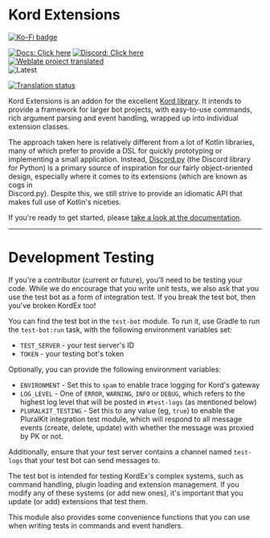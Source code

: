 # Kord Extensions

[![Ko-Fi badge](https://img.shields.io/badge/Donate-Buy_me_a_coffee-purple?style=for-the-badge&logo=ko-fi)](https://ko-fi.com/gsc)

[![Docs: Click here](https://img.shields.io/static/v1?label=Docs&message=Click%20here&color=7289DA&style=for-the-badge&logo=read-the-docs)](https://kordex.kotlindiscord.com/) [![Discord: Click here](https://img.shields.io/static/v1?label=Discord&message=Click%20here&color=7289DA&style=for-the-badge&logo=discord)](https://discord.gg/nYzQWcjAmK) <br /> 
[![Weblate project translated](https://img.shields.io/weblate/progress/kord-extensions?style=for-the-badge)]((https://hosted.weblate.org/engage/kord-extensions/)) <br />
![Latest](https://img.shields.io/maven-metadata/v?label=Latest&metadataUrl=https%3A%2F%2Fs01.oss.sonatype.org%2Fservice%2Flocal%2Frepositories%2Fsnapshots%2Fcontent%2Fcom%2Fkotlindiscord%2Fkord%2Fextensions%2Fkord-extensions%2Fmaven-metadata.xml&style=for-the-badge)

[![Translation status](https://hosted.weblate.org/widgets/kord-extensions/-/main/287x66-grey.png)](https://hosted.weblate.org/engage/kord-extensions/)

Kord Extensions is an addon for the excellent [Kord library](https://github.com/kordlib/kord). It intends to provide a
framework for larger bot projects, with easy-to-use commands, rich argument parsing and event handling, wrapped up
into individual extension classes.

The approach taken here is relatively different from a lot of Kotlin libraries, many of which prefer to provide a DSL
for quickly prototyping or implementing a small application. Instead,
[Discord.py](https://github.com/Rapptz/discord.py) (the Discord library for Python) is a primary source of inspiration
for our fairly object-oriented design, especially where it comes to its extensions (which are known as cogs in  
Discord.py). Despite this, we still strive to provide an idiomatic API that makes full use of Kotlin's niceties.

If you're ready to get started, please [take a look at the documentation](https://kordex.kotlindiscord.com/).

---

# Development Testing

If you're a contributor (current or future), you'll need to be testing your code. While we do encourage that you write
unit tests, we also ask that you use the test bot as a form of integration test. If you break the test bot, then
you've broken KordEx too!

You can find the test bot in the `test-bot` module. To run it, use Gradle to run the `test-bot:run` task, with the
following environment variables set:

* `TEST_SERVER` - your test server's ID
* `TOKEN` - your testing bot's token

Optionally, you can provide the following environment variables:

* `ENVIRONMENT` - Set this to `spam` to enable trace logging for Kord's gateway
* `LOG_LEVEL` - One of `ERROR`, `WARNING`, `INFO` or `DEBUG`, which refers to the highest log level that will be posted
  in `#test-logs` (as mentioned below)
* `PLURALKIT_TESTING` - Set this to any value (eg, `true`) to enable the PluralKit integration test module, which will
  respond to all message events (create, delete, update) with whether the message was proxied by PK or not.

Additionally, ensure that your test server contains a channel named `test-logs` that your test bot can send messages
to.

The test bot is intended for testing KordEx's complex systems, such as command handling, plugin loading and extension
management. If you modify any of these systems (or add new ones), it's important that you update (or add) extensions
that test them.

This module also provides some convenience functions that you can use when writing tests in commands and event 
handlers.
